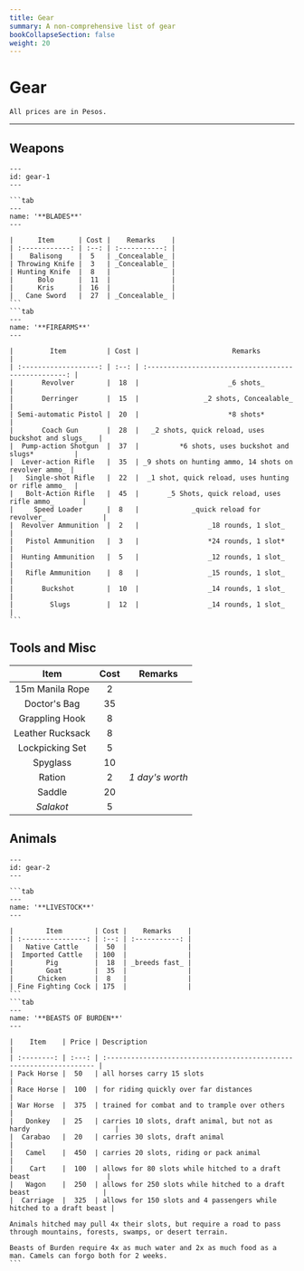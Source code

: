 ```yaml
---
title: Gear
summary: A non-comprehensive list of gear
bookCollapseSection: false
weight: 20
---
```


# Gear

`All prices are in Pesos.`

---

## Weapons

````tabs
---
id: gear-1
---

```tab
---
name: '**BLADES**'
---

|      Item      | Cost |    Remarks    |
| :------------: | :--: | :-----------: |
|    Balisong    |  5   | _Concealable_ |
| Throwing Knife |  3   | _Concealable_ |
| Hunting Knife  |  8   |               |
|      Bolo      |  11  |               |
|      Kris      |  16  |               |
|   Cane Sword   |  27  | _Concealable_ |
```
```tab
---
name: '**FIREARMS**'
---

|         Item          | Cost |                       Remarks                        |
| :-------------------: | :--: | :--------------------------------------------------: |
|       Revolver        |  18  |                      _6 shots_                       |
|       Derringer       |  15  |                _2 shots, Concealable_                |
| Semi-automatic Pistol |  20  |                      *8 shots*                       |
|       Coach Gun       |  28  |   _2 shots, quick reload, uses buckshot and slugs_   |
|  Pump-action Shotgun  |  37  |          *6 shots, uses buckshot and slugs*          |
|  Lever-action Rifle   |  35  | _9 shots on hunting ammo, 14 shots on revolver ammo_ |
|   Single-shot Rifle   |  22  |  _1 shot, quick reload, uses hunting or rifle ammo_  |
|   Bolt-Action Rifle   |  45  |       _5 Shots, quick reload, uses rifle ammo_       |
|     Speed Loader      |  8   |             _quick reload for revolver_              |
|  Revolver Ammunition  |  2   |                 _18 rounds, 1 slot_                  |
|   Pistol Ammunition   |  3   |                 *24 rounds, 1 slot*                  |
|  Hunting Ammunition   |  5   |                 _12 rounds, 1 slot_                  |
|   Rifle Ammunition    |  8   |                 _15 rounds, 1 slot_                  |
|       Buckshot        |  10  |                 _14 rounds, 1 slot_                  |
|         Slugs         |  12  |                 _14 rounds, 1 slot_                  |
```
````

## Tools and Misc

|       Item       | Cost |     Remarks     |
| :--------------: | :--: | :-------------: |
| 15m Manila Rope  |  2   |                 |
|   Doctor's Bag   |  35  |                 |
|  Grappling Hook  |  8   |                 |
| Leather Rucksack |  8   |                 |
| Lockpicking Set  |  5   |                 |
|     Spyglass     |  10  |                 |
|      Ration      |  2   | _1 day's worth_ |
|      Saddle      |  20  |                 |
|    _Salakot_     |  5   |                 |

## Animals

````tabs
---
id: gear-2
---

```tab
---
name: '**LIVESTOCK**'
---

|        Item        | Cost |    Remarks    |
| :----------------: | :--: | :-----------: |
|   Native Cattle    |  50  |               |
|  Imported Cattle   | 100  |               |
|        Pig         |  18  | _breeds fast_ |
|        Goat        |  35  |               |
|      Chicken       |  8   |               |
| Fine Fighting Cock | 175  |               |
```
```tab
---
name: '**BEASTS OF BURDEN**'
---

|    Item    | Price | Description                                                          |
| :--------: | :---: | :------------------------------------------------------------------- |
| Pack Horse |  50   | all horses carry 15 slots                                            |
| Race Horse |  100  | for riding quickly over far distances                                |
| War Horse  |  375  | trained for combat and to trample over others                        |
|   Donkey   |  25   | carries 10 slots, draft animal, but not as hardy                     |
|  Carabao   |  20   | carries 30 slots, draft animal                                       |
|   Camel    |  450  | carries 20 slots, riding or pack animal                              |
|    Cart    |  100  | allows for 80 slots while hitched to a draft beast                   |
|   Wagon    |  250  | allows for 250 slots while hitched to a draft beast                  |
|  Carriage  |  325  | allows for 150 slots and 4 passengers while hitched to a draft beast |

Animals hitched may pull 4x their slots, but require a road to pass through mountains, forests, swamps, or desert terrain.

Beasts of Burden require 4x as much water and 2x as much food as a man. Camels can forgo both for 2 weeks.
```
````

